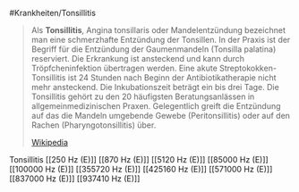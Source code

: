 #Krankheiten/Tonsillitis

> Als **Tonsillitis**, Angina tonsillaris oder Mandelentzündung bezeichnet man eine schmerzhafte Entzündung der Tonsillen. In der Praxis ist der Begriff für die Entzündung der Gaumenmandeln (Tonsilla palatina) reserviert. Die Erkrankung ist ansteckend und kann durch Tröpfcheninfektion übertragen werden. Eine akute Streptokokken-Tonsillitis ist 24 Stunden nach Beginn der Antibiotikatherapie nicht mehr ansteckend. Die Inkubationszeit beträgt ein bis drei Tage. Die Tonsillitis gehört zu den 20 häufigsten Beratungsanlässen in allgemeinmedizinischen Praxen. Gelegentlich greift die Entzündung auf das die Mandeln umgebende Gewebe (Peritonsillitis) oder auf den Rachen (Pharyngotonsillitis) über.
>
> [Wikipedia](https://de.wikipedia.org/wiki/Tonsillitis)

Tonsillitis
[[250 Hz (E)]]
[[870 Hz (E)]]
[[5120 Hz (E)]]
[[85000 Hz (E)]]
[[100000 Hz (E)]]
[[355720 Hz (E)]]
[[425160 Hz (E)]]
[[571000 Hz (E)]]
[[837000 Hz (E)]]
[[937410 Hz (E)]]